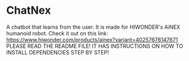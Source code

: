# ChatNex
A chatbot that learns from the user. It is made for HIWONDER's AiNEX humanoid robot. Check it out on this link:  https://www.hiwonder.com/products/ainex?variant=40257678147671 PLEASE READ THE  README FILE! IT HAS INSTRUCTIONS ON HOW TO INSTALL DEPENDENCIES STEP BY STEP!
